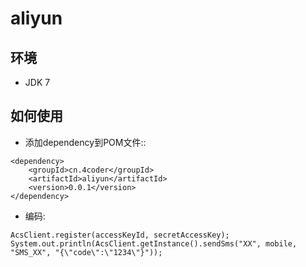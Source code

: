 # aliyun

环境
-------------
- JDK 7

如何使用
-----------------------

* 添加dependency到POM文件::

```
<dependency>
    <groupId>cn.4coder</groupId>
    <artifactId>aliyun</artifactId>
    <version>0.0.1</version>
</dependency>
```

* 编码:

```
AcsClient.register(accessKeyId, secretAccessKey);
System.out.println(AcsClient.getInstance().sendSms("XX", mobile, "SMS_XX", "{\"code\":\"1234\"}"));
```
